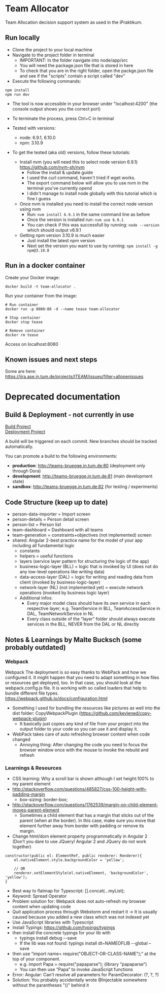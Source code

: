 # Team Allocator
Team Allocation decision support system as used in the iPraktikum.

## Run locally
* Clone the project to your local machine
* Navigate to the project folder in terminal
	* IMPORTANT: In the folder navigate into node/app/src
	* You will need the package.json file that is stored in here
	* To check that you are in the right folder, open the packge.json file and see if the "scripts" contain a script called "dev"
* Execute the following commands:

```
npm install
npm run dev
```

* The tool is now accessible in your browser under "localhost:4200" (the console output shows you the correct port)
* To terminate the process, press Ctrl+C in terminal
* Tested with versions:
	* node: 6.9.1, 6.10.0
	* npm: 3.10.9

* To get the tested (aka old) versions, follow these tutorials:
	* Install nvm (you will need this to select node version 6.9.1) https://github.com/nvm-sh/nvm
		* Follow the install & update guide
		* I used the curl command, haven't tried if wget works.
		* The export command below will allow you to use nvm in the terminal you've currently opend
		* I didn't manage to install node globally with this tutorial which is fine I guess
	* Once nvm is installed you need to install the correct node version using nvm
		* Run: ```nvm install 6.9.1``` in the same command line as before
		* Once the version is installed run: ```nvm use 6.9.1```
		* You can check if this was successfull by running: ```node --version``` which should output v6.9.1
	* Getting npm version 3.10.9 is much easier
		* Just install the latest npm version
		* Next set the version you want to use by running: ```npm install -g npm@3.10.8```


## Run in a docker container

Create your Docker image:

```
docker build -t team-allocator .
```

Run your container from the image:

```
# Run container
docker run -p 8080:80 -d --name tease team-allocator
  
# Stop container
docker stop tease
  
# Remove container
docker rm tease
```

Access on localhost:8080

## Known issues and next steps

Some are here: https://jira.ase.in.tum.de/projects/ITEAM/issues/filter=allopenissues


# Deprecated documentation

## Build & Deployment - not currently in use

[Build Project](https://bamboobruegge.in.tum.de/browse/ITEAM-ITEAM)  
[Deployment Project](https://bamboobruegge.in.tum.de/deploy/viewDeploymentProjectEnvironments.action?id=147652609)

A build will be triggered on each commit. New branches should be tracked automatically.

You can promote a build to the following environments:

* **production**: http://teams-bruegge.in.tum.de:80 (deployment only through Dora)
* **development**: http://teams-bruegge.in.tum.de:81 (main development state)
* **sandbox**: http://teams-bruegge.in.tum.de:82 (for testing / experiments)

## Code Structure (keep up to date)
* person-data-importer = Import screen
* person-details = Person detail screen
* person-list = Person list
* team-dashboard = Dashboard with all teams
* team-generation = constraints+objectives (not implemented) screen
* shared: Angular 2-best practice name for the model of your app including all fundamental logic
	* constants
	* helpers = useful functions
	* layers (service layer pattern for structuring the logic of the app)
	* business-logic-layer (BLL) = logic that is invoked by UI (does not do any low-level operations like writing data)
	* data-access-layer (DAL) = logic for writing and reading data from client (invoked by business-logic-layer)
	* network-layer (NL) (not implemented yet) = execute network operations (invoked by business logic layer)
	* Additional infos:
		* Every major model class should have its own service in each
respective layer; e.g. TeamService in BLL, TeamAccessService in DAL,
TeamNetworkService in NL
		* Every class outside of the “layer” folder should always
execute services in the BLL, NEVER from the DAL or NL directly


## Notes & Learnings by Malte Bucksch (some probably outdated)
### Webpack
Webpack
The deployment is so easy thanks to WebPack and how we configured it. It might happen that you need to adapt something in how files or resources get deployed, too. In that case, you should look at the webpack.config.js file. It is working with so called loaders that help to bundle different file types.
https://webpack.github.io/docs/configuration.html

* Something I used for bundling the resources like pictures as well into the dist folder: CopyWebpackPlugin (https://github.com/kevlened/copy-webpack-plugin)
	* It basically just copies any kind of file from your project into the output folder to your code so you can use it and display it.
* WebPack takes care of auto refreshing browser content when code changed
	* Annoying thing: After changing the code you need to focus the browser window once
with the mouse to invoke the rebuild and refresh

### Learnings & Resources
* CSS learning: Why a scroll bar is shown although I set height:100% to my parent element
* http://stackoverflow.com/questions/485827/css-100-height-with-padding-margin
	* box-sizing: border-box;
* http://stackoverflow.com/questions/1762539/margin-on-child-element-moves-parent-element
	* Sometimes a child element that has a margin that sticks out of the parent (when at the border). In this case, make sure you move that element further away from border with padding or remove its margin.
* Change html/dom element property programmatically in Angular 2 (Don’t you dare to use JQuery! Angular 2 and JQuery do not work together)

```
constructor(public el: ElementRef, public renderer: Renderer){
	el.nativeElement.style.backgroundColor = 'yellow';

	// OR
	renderer.setElementStyle(el.nativeElement, 'backgroundColor', 'yellow'); 
}
```
* Best way to flatmap for Typescript: [].concat(...myList);
* Keyword: Spread Operator
* Problem solution for: Webpack does not auto-refresh my browser content when updating code
* Quit application process through Webstorm and restart it -> It is usually caused because you added a new class which was not indexed yet
* Use JavaScript libraries with Typescript
* Install Typings: https://github.com/typings/typings
* then install the concrete typings for your lib with
	* typings install debug --save
	* If the lib was not found: typings install dt~NAMEOFLIB --global –save 
* then use “import name= require("OBJECT-OR-CLASS-NAME");” at the top of your component.
	* e.g. import Papa = require("papaparse"); (library “papaparse”)
	* You can then use “Papa” to invoke JavaScript functions
* Error: Angular: Can't resolve all parameters for ParamDecorator: (?, ?, ?)
* Solution: You probably accidentally wrote @Injectable somewhere without the parantheses "()" behind it

